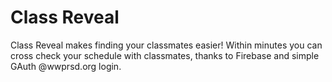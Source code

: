 # Class Reveal

Class Reveal makes finding your classmates easier! Within minutes you can cross check your schedule with classmates, thanks to Firebase and simple GAuth @wwprsd.org login.
